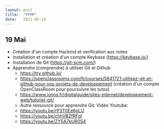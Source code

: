 ```yaml
---
layout: post
title:  "PFMP"
date:   2021-05-19
---
```


## 19 Mai

- Création d'un compte Hackmd et verification aux notes
- Installation et création d'un compte Keybase (https://keybase.io/)
- Installation de Git (https://git-scm.com/)
- Apprendre (comprendre) à utiliser Git et Github 
    - https://try.github.io/
    - https://openclassrooms.com/fr/courses/5641721-utilisez-git-et-github-pour-vos-projets-de-developpement
    (création d'un compte OpenClassRoom pour poursuivre les tutos)
    - https://www.ionos.fr/digitalguide/sites-internet/developpement-web/tutoriel-git/
    - Autre ressource pour apprendre Git:
    Vidéo Youtube:
    - https://youtu.be/rP3T0Ee6pLU
    - https://youtu.be/chhVBZfRFgl
    - https://youtu.be/ZY5A7kUR0S4

[jekyll-docs]: https://jekyllrb.com/docs/home
[jekyll-gh]:   https://github.com/jekyll/jekyll
[jekyll-talk]: https://talk.jekyllrb.com/
